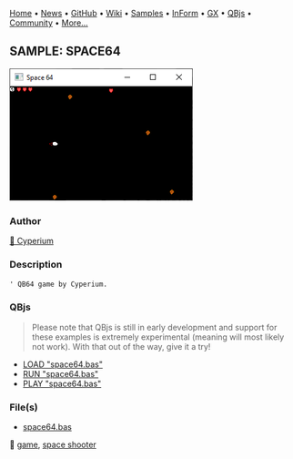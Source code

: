 [Home](https://qb64.com) • [News](../../news.md) • [GitHub](https://github.com/QB64Official/qb64) • [Wiki](https://github.com/QB64Official/qb64/wiki) • [Samples](../../samples.md) • [InForm](../../inform.md) • [GX](../../gx.md) • [QBjs](../../qbjs.md) • [Community](../../community.md) • [More...](../../more.md)

## SAMPLE: SPACE64

![screenshot.png](img/screenshot.png)

### Author

[🐝 Cyperium](../cyperium.md) 

### Description

```text
' QB64 game by Cyperium.
```

### QBjs

> Please note that QBjs is still in early development and support for these examples is extremely experimental (meaning will most likely not work). With that out of the way, give it a try!

* [LOAD "space64.bas"](https://v6p9d9t4.ssl.hwcdn.net/html/6022890/index.html?src=https://qb64.com/samples/space64/src/space64.bas)
* [RUN "space64.bas"](https://v6p9d9t4.ssl.hwcdn.net/html/6022890/index.html?mode=auto&src=https://qb64.com/samples/space64/src/space64.bas)
* [PLAY "space64.bas"](https://v6p9d9t4.ssl.hwcdn.net/html/6022890/index.html?mode=play&src=https://qb64.com/samples/space64/src/space64.bas)

### File(s)

* [space64.bas](src/space64.bas)

🔗 [game](../game.md), [space shooter](../space-shooter.md)

